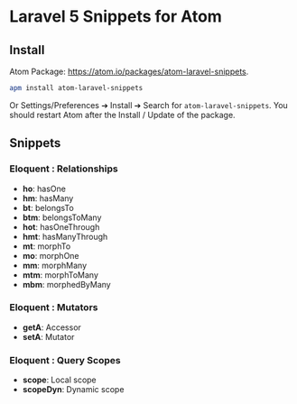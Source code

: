 # Laravel 5 Snippets for Atom

## Install
Atom Package: https://atom.io/packages/atom-laravel-snippets.

```bash
apm install atom-laravel-snippets
```

Or Settings/Preferences ➔ Install ➔ Search for `atom-laravel-snippets`. You should restart Atom after the Install / Update of the package.

## Snippets

### Eloquent : Relationships

* **ho**: hasOne
* **hm**: hasMany
* **bt**: belongsTo
* **btm**: belongsToMany
* **hot**: hasOneThrough
* **hmt**: hasManyThrough
* **mt**: morphTo
* **mo**: morphOne
* **mm**: morphMany
* **mtm**: morphToMany
* **mbm**: morphedByMany

### Eloquent : Mutators

* **getA**: Accessor
* **setA**: Mutator

### Eloquent : Query Scopes

* **scope**: Local scope
* **scopeDyn**: Dynamic scope
